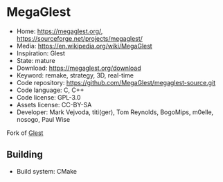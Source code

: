 # MegaGlest

- Home: https://megaglest.org/, https://sourceforge.net/projects/megaglest/
- Media: https://en.wikipedia.org/wiki/MegaGlest
- Inspiration: Glest
- State: mature
- Download: https://megaglest.org/download
- Keyword: remake, strategy, 3D, real-time
- Code repository: https://github.com/MegaGlest/megaglest-source.git
- Code language: C, C++
- Code license: GPL-3.0
- Assets license: CC-BY-SA
- Developer: Mark Vejvoda, titi(ger), Tom Reynolds, BogoMips, m0elle, nosogo, Paul Wise

Fork of [Glest](glest.md)

## Building

- Build system: CMake
